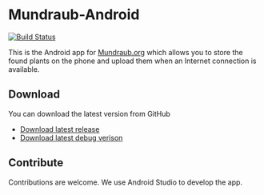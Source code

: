Mundraub-Android
================

[![Build Status](https://travis-ci.org/niccokunzmann/mundraub-android.svg?branch=master)](https://travis-ci.org/niccokunzmann/mundraub-android)

This is the Android app for [Mundraub.org] which allows you to store the found
plants on the phone and upload them when an Internet connection is available.

Download
--------

You can download the latest version from GitHub
- [Download latest release](https://niccokunzmann.github.io/download_latest/mundraub-release-unsigned.apk)
- [Download latest debug verison](https://niccokunzmann.github.io/download_latest/mundraub-release-unsigned.apk)

Contribute
----------

Contributions are welcome.
We use Android Studio to develop the app.


[Mundraub.org]: https://mundraub.org
